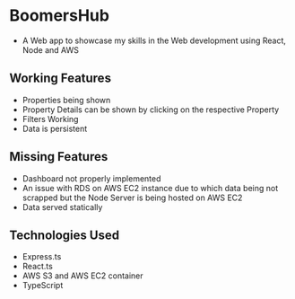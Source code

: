 # BoomersHub
- A Web app to showcase my skills in the Web development using React, Node and AWS

## Working Features
- Properties being shown
- Property Details can be shown by clicking on the respective Property
- Filters Working
- Data is persistent
## Missing Features
- Dashboard not properly implemented
- An issue with RDS on AWS EC2 instance due to which data being not scrapped but the Node Server is being hosted on AWS EC2
- Data served statically
## Technologies Used
- Express.ts
- React.ts
- AWS S3 and AWS EC2 container
- TypeScript



